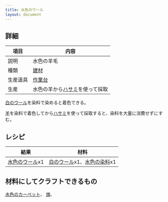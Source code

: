 ```yaml
---
title: 水色のウール
layout: document
---
```

## 詳細

|項目|内容|
|---|---|
|説明|水色の羊毛|
|種類|[建材](建材)|
|生産道具|[作業台](作業台)|
|生産|水色の羊から[ハサミ](ハサミ)を使って採取|

[白のウール](白のウール)を染料で染めると着色できる。

[羊](羊)を染料で着色してから[ハサミ](ハサミ)を使って採取すると、染料を大量に消費せずにすむ。

## レシピ

|結果|材料|
|---|---|
|[水色のウール](水色のウール)x1|[白のウール](白のウール)x1、[水色の染料](水色の染料)x1|

## 材料にしてクラフトできるもの

[水色のカーペット](水色のカーペット)、
[旗](旗)、
